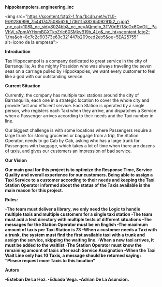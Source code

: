 <strong>hippokampoiers_engineering_inc</strong>



<img src="https://scontent.fctg2-1.fna.fbcdn.net/v/t1.0-9/91286999_754417475085626_1736115382650929152_n.jpg?_nc_cat=108&_nc_sid=8024bb&_nc_oc=AQmdlp_3TV0rtE7f8cOx6QvOiI__PaVhVLs7pmAYHxmBGXTkoZrIc60SMkvB19b_4Lg&_nc_ht=scontent.fctg2-1.fna&oh=8c7c2c90373e63c321447b209ced2eb5&oe=5EA25755" alt=icono de la empresa">


<strong>Introduction</strong>

<p>Tax Hippocampoi is a company dedicated to great service in the city of Barranquilla; As the mighty Poseidon who was always traveling the seven seas on a carriage pulled by Hippokapoies, we want every customer to feel like a god with our outstanding service.
</p>

<strong>Current Situation</strong>

<p>Currently, the company has multiple taxi stations around the city of Barranquilla, each one in a strategic location to cover the whole city and provide fast and efficient service. Each Station is operated by a single person, who registers each Taxi when they arrive, and dispatches a Service when a Passenger arrives according to their needs and the Taxi number in line.</p>

<p>Our biggest challenge is with some locations where Passengers require a large trunk for storing groceries or baggage from a trip, the Station Operator, needs to go Cab by Cab, asking who has a large trunk for Passengers with baggage, which takes a lot of time when there are dozens of taxis, and gives our customers an impression of bad service.</p>


<strong>Our Vision<strong>

<p>Our main goal for this project is to optimize the Response Time, Service Quality and overall experience for our customers. Being able to assign a Taxi Service to a customer according to their needs and keeping the Taxi Station Operator informed about the status of the Taxis available is the main reason for this project.</p>

Rules:

-The team must deliver a library, we only need the Logic to handle multiple taxis and multiple customers for a single taxi station
-The team must add a test directory with multiple tests of different situations
-The messages for the Station Operator must be en English
-The maximum amount of taxis per Taxi Station is 73
-When a customer needs a Taxi with a trunk, the system must find the first available taxi with a trunk and assign the service, skipping the waiting line.
-When a new taxi arrives, it must be added to the waitlist
-The Station Operator must know the remaining amount of taxis after each Service Assignation
-When the Taxi Wait Line only has 10 Taxis, a message should be returned saying: “Please request more Taxis to this location”



<strong>Autors</strong>

-Esteban De La Hoz.
-Eduado Vega.
-Adrian De La Asunción.
